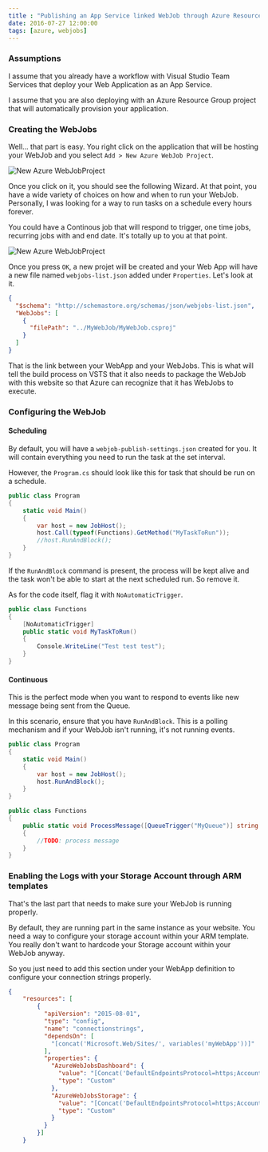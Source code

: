 ```yaml
---
title : "Publishing an App Service linked WebJob through Azure Resource Manager and Visual Studio Team Services"
date: 2016-07-27 12:00:00
tags: [azure, webjobs]
---
```


### Assumptions

I assume that you already have a workflow with Visual Studio Team Services that deploy your Web Application as an App Service.

I assume that you are also deploying with an Azure Resource Group project that will automatically provision your application.

### Creating the WebJobs

Well... that part is easy. You right click on the application that will be hosting your WebJob and you select `Add > New Azure WebJob Project`.

![New Azure WebJobProject](/posts/files/publishing-webjobs/menu.png)

Once you click on it, you should see the following Wizard. At that point, you have a wide variety of choices on how and when to run your WebJob. Personally, I was looking for a way to run tasks on a schedule every hours forever.

You could have a Continous job that will respond to trigger, one time jobs, recurring jobs with and end date. It's totally up to you at that point.

![New Azure WebJobProject](/posts/files/publishing-webjobs/add-webjob.png)

Once you press `OK`, a new projet will be created and your Web App will have a new file named `webjobs-list.json` added under `Properties`. Let's look at it.

```json
{
  "$schema": "http://schemastore.org/schemas/json/webjobs-list.json",
  "WebJobs": [
    {
      "filePath": "../MyWebJob/MyWebJob.csproj"
    }
  ]
}
```

That is the link between your WebApp and your WebJobs. This is what will tell the build process on VSTS that it also needs to package the WebJob with this website so that Azure can recognize that it has WebJobs to execute.

### Configuring the WebJob

#### Scheduling

By default, you will have a `webjob-publish-settings.json` created for you. It will contain everything you need to run the task at the set interval.

However, the `Program.cs` should look like this for task that should be run on a schedule.

```csharp
public class Program
{
    static void Main()
    {
        var host = new JobHost();
        host.Call(typeof(Functions).GetMethod("MyTaskToRun"));
        //host.RunAndBlock();
    }
}
```

If the `RunAndBlock` command is present, the process will be kept alive and the task won't be able to start at the next scheduled run. So remove it.

As for the code itself, flag it with `NoAutomaticTrigger`.
```csharp
public class Functions
{
    [NoAutomaticTrigger]
    public static void MyTaskToRun()
    {
        Console.WriteLine("Test test test");
    }
}
```

#### Continuous

This is the perfect mode when you want to respond to events like new message being sent from the Queue.

In this scenario, ensure that you have `RunAndBlock`. This is a polling mechanism and if your WebJob isn't running, it's not running events.

```csharp
public class Program
{
    static void Main()
    {
        var host = new JobHost();
        host.RunAndBlock();
    }
}
```

```csharp
public class Functions
{
    public static void ProcessMessage([QueueTrigger("MyQueue")] string message, TextWriter log)
    {
        //TODO: process message
    }
}
```

### Enabling the Logs with your Storage Account through ARM templates

That's the last part that needs to make sure your WebJob is running properly.

By default, they are running part in the same instance as your website. You need a way to configure your storage account within your ARM template. You really don't want to hardcode your Storage account within your WebJob anyway.

So you just need to add this section under your WebApp definition to configure your connection strings properly.

```json
{
    "resources": [
        {
          "apiVersion": "2015-08-01",
          "type": "config",
          "name": "connectionstrings",
          "dependsOn": [
            "[concat('Microsoft.Web/Sites/', variables('myWebApp'))]"
          ],
          "properties": {
            "AzureWebJobsDashboard": {
              "value": "[Concat('DefaultEndpointsProtocol=https;AccountName=',variables('MyStorageAccount'),';AccountKey=',listKeys(resourceId('Microsoft.Storage/storageAccounts', variables('MyStorageAccount')), providers('Microsoft.Storage', 'storageAccounts').apiVersions[0]).keys[0].value)]",
              "type": "Custom"
            },
            "AzureWebJobsStorage": {
              "value": "[Concat('DefaultEndpointsProtocol=https;AccountName=',variables('MyStorageAccount'),';AccountKey=',listKeys(resourceId('Microsoft.Storage/storageAccounts', variables('MyStorageAccount')), providers('Microsoft.Storage', 'storageAccounts').apiVersions[0]).keys[0].value)]",
              "type": "Custom"
            }
          }
        }]
    }
```
